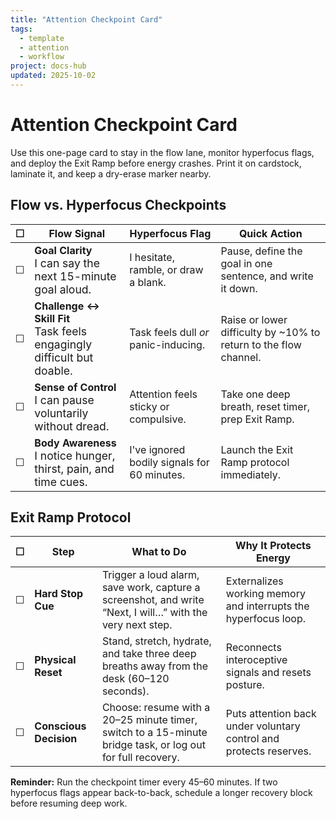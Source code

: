```yaml
---
title: "Attention Checkpoint Card"
tags:
  - template
  - attention
  - workflow
project: docs-hub
updated: 2025-10-02
---
```


# Attention Checkpoint Card

Use this one-page card to stay in the flow lane, monitor hyperfocus flags, and deploy the Exit Ramp before energy crashes. Print it on cardstock, laminate it, and keep a dry-erase marker nearby.

## Flow vs. Hyperfocus Checkpoints

| ☐ | Flow Signal | Hyperfocus Flag | Quick Action |
| --- | --- | --- | --- |
| ☐ | **Goal Clarity**<br><span style="font-size:1.1em;">I can say the next 15-minute goal aloud.</span> | I hesitate, ramble, or draw a blank. | Pause, define the goal in one sentence, and write it down. |
| ☐ | **Challenge ↔ Skill Fit**<br><span style="font-size:1.1em;">Task feels engagingly difficult but doable.</span> | Task feels dull *or* panic-inducing. | Raise or lower difficulty by ~10% to return to the flow channel. |
| ☐ | **Sense of Control**<br><span style="font-size:1.1em;">I can pause voluntarily without dread.</span> | Attention feels sticky or compulsive. | Take one deep breath, reset timer, prep Exit Ramp. |
| ☐ | **Body Awareness**<br><span style="font-size:1.1em;">I notice hunger, thirst, pain, and time cues.</span> | I've ignored bodily signals for 60 minutes. | Launch the Exit Ramp protocol immediately. |

## Exit Ramp Protocol

| ☐ | Step | What to Do | Why It Protects Energy |
| --- | --- | --- | --- |
| ☐ | **Hard Stop Cue** | Trigger a loud alarm, save work, capture a screenshot, and write “Next, I will…” with the very next step. | Externalizes working memory and interrupts the hyperfocus loop. |
| ☐ | **Physical Reset** | Stand, stretch, hydrate, and take three deep breaths away from the desk (60–120 seconds). | Reconnects interoceptive signals and resets posture. |
| ☐ | **Conscious Decision** | Choose: resume with a 20–25 minute timer, switch to a 15-minute bridge task, or log out for full recovery. | Puts attention back under voluntary control and protects reserves. |

**Reminder:** Run the checkpoint timer every 45–60 minutes. If two hyperfocus flags appear back-to-back, schedule a longer recovery block before resuming deep work.
